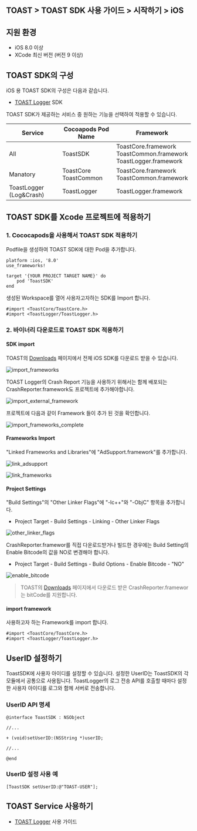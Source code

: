 ## TOAST > TOAST SDK 사용 가이드 > 시작하기 > iOS

## 지원 환경

* iOS 8.0 이상
* XCode 최신 버전 (버전 9 이상)

## TOAST SDK의 구성

iOS 용 TOAST SDK의 구성은 다음과 같습니다.

* [TOAST Logger](./log-collector-ios) SDK

TOAST SDK가 제공하는 서비스 중 원하는 기능을 선택하여 적용할 수 있습니다.

| Service  | Cocoapods Pod Name | Framework |
| --- | --- | --- |
| All | ToastSDK | ToastCore.framework<br/>ToastCommon.framework<br/>ToastLogger.framework |
| Manatory   | ToastCore<br/>ToastCommon | ToastCore.framework<br/>ToastCommon.framework |  
| ToastLogger (Log&Crash) | ToastLogger | ToastLogger.framework |



## TOAST SDK를 Xcode 프로젝트에 적용하기

### 1. Cococapods을 사용해서 TOAST SDK 적용하기

Podfile을 생성하여 TOAST SDK에 대한 Pod을 추가합니다.

```podspec
platform :ios, '8.0'
use_frameworks!

target '{YOUR PROJECT TARGET NAME}' do
    pod 'ToastSDK'
end
```

생성된 Workspace를 열어 사용자고자하는 SDK를 Import 합니다.

```objc
#import <ToastCore/ToastCore.h>
#import <ToastLogger/ToastLogger.h>
```

### 2. 바이너리 다운로드로 TOAST SDK 적용하기

#### SDK import

TOAST의 [Downloads](../../../Download/#toast-sdk) 페이지에서 전체 iOS SDK를 다운로드 받을 수 있습니다.

![import_frameworks](http://static.toastoven.net/toastcloud/sdk/ios/overview_import_frameworks.png)

TOAST Logger의 Crash Report 기능을 사용하기 위해서는 함께 배포되는 CrashReporter.framework도 프로젝트에 추가해야합니다.

![import_external_framework](http://static.toastoven.net/toastcloud/sdk/ios/overview_import_external.png)

프로젝트에 다음과 같이 Framework 들이 추가 된 것을 확인합니다.

![import_frameworks_complete](http://static.toastoven.net/toastcloud/sdk/ios/overview_import_complete.png)

#### Frameworks Import

"Linked Frameworks and Libraries"에 "AdSupport.framework"를 추가합니다.

![link_adsupport](http://static.toastoven.net/toastcloud/sdk/ios/overview_link_adsupport.png)

![link_frameworks](http://static.toastoven.net/toastcloud/sdk/ios/overview_link_frameworks.png)

#### Project Settings

"Build Settings"의 "Other Linker Flags"에 "-lc++"와 "-ObjC" 항목을 추가합니다.

* Project Target - Build Settings - Linking - Other Linker Flags

![other_linker_flags](http://static.toastoven.net/toastcloud/sdk/ios/overview_settings_flags.png)

CrashReporter.framewor를 직접 다운로드받거나 빌드한 경우에는 Build Setting의 Enable Bitcode의 값을 NO로 변경해야 합니다.

* Project Target - Build Settings - Build Options - Enable Bitcode - "NO"

![enable_bitcode](http://static.toastoven.net/toastcloud/sdk/ios/overview_settings_bitcode.png)
> TOAST의 [Downloads](../../../Download/#toast-sdk) 페이지에서 다운로드 받은 CrashReporter.framewor는 bitCode를 지원합니다.

#### import framework 

사용하고자 하는 Framework를 import 합니다.

```objc
#import <ToastCore/ToastCore.h>
#import <ToastLogger/ToastLogger.h>
```

## UserID 설정하기

ToastSDK에 사용자 아이디를 설정할 수 있습니다.
설정한 UserID는 ToastSDK의 각 모듈에서 공통으로 사용됩니다.
ToastLogger의 로그 전송 API를 호출할 때마다 설정한 사용자 아이디를 로그와 함께 서버로 전송합니다.

### UserID API 명세

```objc
@interface ToastSDK : NSObject

//...

+ (void)setUserID:(NSString *)userID;

//...

@end
```

### UserID 설정 사용 예

```objc
[ToastSDK setUserID:@"TOAST-USER"];
```

## TOAST Service 사용하기

* [TOAST Logger](./log-collector-ios) 사용 가이드